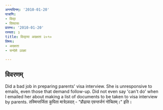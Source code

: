 ```yaml
---
अन्त्यदिनम्: '2010-01-20'
पात्राणि:
- विद्या
- विश्वासः
प्रारम्भः: '2010-01-20'
रस्यता: ३
title: विद्याया अदक्षता २०१०
विषयः:
- अदक्षता
- सन्देशे ऽवज्ञा

---
```


## विवरणम्
Did a bad job in preparing parents' visa interview.
She is unresponsive to emails, even those that demand follow-up. Did not even say 'can't do' when I emailed her about making a list of documents to be taken to visa interview by parents. तस्मिन्तर्जिता कुपिता मात्रेऽवदत् - "प्रौढाया एवन्तर्जनं नोचितम्।" इति।

